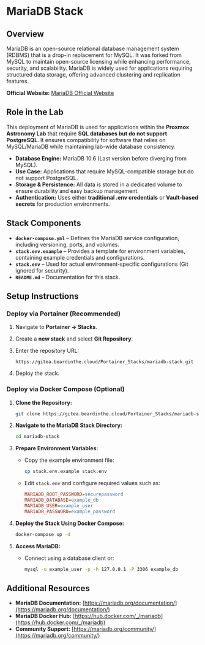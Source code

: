 # **MariaDB Stack**

## **Overview**

MariaDB is an open-source relational database management system (RDBMS) that is a drop-in replacement for MySQL. It was forked from MySQL to maintain open-source licensing while enhancing performance, security, and scalability. MariaDB is widely used for applications requiring structured data storage, offering advanced clustering and replication features.

**Official Website:** [MariaDB Official Website](https://mariadb.org/)

## **Role in the Lab**

This deployment of MariaDB is used for applications within the **Proxmox Astronomy Lab** that require **SQL databases but do not support PostgreSQL**. It ensures compatibility for software that relies on MySQL/MariaDB while maintaining lab-wide database consistency.

- **Database Engine:** MariaDB 10.6 (Last version before diverging from MySQL).
- **Use Case:** Applications that require MySQL-compatible storage but do not support PostgreSQL.
- **Storage & Persistence:** All data is stored in a dedicated volume to ensure durability and easy backup management.
- **Authentication:** Uses either **traditional .env credentials** or **Vault-based secrets** for production environments.

## **Stack Components**

- **`docker-compose.yml`** – Defines the MariaDB service configuration, including versioning, ports, and volumes.
- **`stack.env.example`** – Provides a template for environment variables, containing example credentials and configurations.
- **`stack.env`** – Used for actual environment-specific configurations (Git ignored for security).
- **`README.md`** – Documentation for this stack.

## **Setup Instructions**

### **Deploy via Portainer (Recommended)**

1. Navigate to **Portainer → Stacks**.
2. Create a **new stack** and select **Git Repository**.
3. Enter the repository URL:

   ```
   https://gitea.beardinthe.cloud/Portainer_Stacks/mariadb-stack.git
   ```

4. Deploy the stack.

### **Deploy via Docker Compose (Optional)**

1. **Clone the Repository:**

   ```bash
   git clone https://gitea.beardinthe.cloud/Portainer_Stacks/mariadb-stack.git
   ```

2. **Navigate to the MariaDB Stack Directory:**

   ```bash
   cd mariadb-stack
   ```

3. **Prepare Environment Variables:**
   - Copy the example environment file:

     ```bash
     cp stack.env.example stack.env
     ```

   - Edit `stack.env` and configure required values such as:

     ```ini
     MARIADB_ROOT_PASSWORD=securepassword
     MARIADB_DATABASE=example_db
     MARIADB_USER=example_user
     MARIADB_PASSWORD=example_password
     ```

4. **Deploy the Stack Using Docker Compose:**

   ```bash
   docker-compose up -d
   ```

5. **Access MariaDB:**
   - Connect using a database client or:

     ```bash
     mysql -u example_user -p -h 127.0.0.1 -P 3306 example_db
     ```

## **Additional Resources**

- **MariaDB Documentation:** [https://mariadb.org/documentation/](https://mariadb.org/documentation/)
- **MariaDB Docker Hub:** [https://hub.docker.com/_/mariadb](https://hub.docker.com/_/mariadb)
- **Community Support:** [https://mariadb.org/community/](https://mariadb.org/community/)
